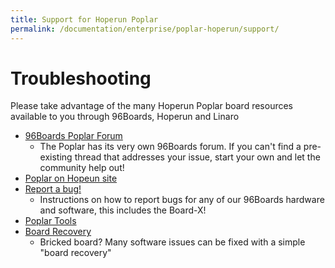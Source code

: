 ```yaml
---
title: Support for Hoperun Poplar
permalink: /documentation/enterprise/poplar-hoperun/support/
---
```

# Troubleshooting

Please take advantage of the many Hoperun Poplar board resources available to you through 96Boards, Hoperun and Linaro

- [96Boards Poplar Forum](https://discuss.96boards.org/c/products/poplar)
   - The Poplar has its very own 96Boards forum. If you can't find a pre-existing thread that addresses your issue, start your own and let the community help out!
- [Poplar on Hopeun site](http://hihope.org/product/Poplar/)
- [Report a bug!](../../../Extras/Report_a_bug/)
   - Instructions on how to report bugs for any of our 96Boards hardware and software, this includes the Board-X!
- [Poplar Tools](https://github.com/96boards-poplar/poplar-tools)
- [Board Recovery](https://github.com/96boards-poplar/Documentation/)
   - Bricked board? Many software issues can be fixed with a simple "board recovery"

